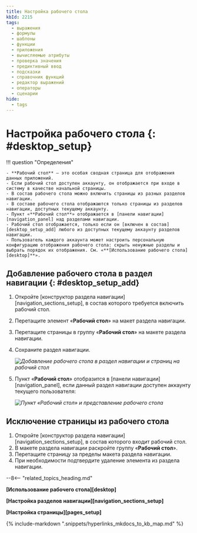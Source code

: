 ```yaml
---
title: Настройка рабочего стола
kbId: 2215
tags:
  - выражения
  - формулы
  - шаблоны
  - функции
  - приложения
  - вычисляемые атрибуты
  - проверка значения
  - предиктивный ввод
  - подсказки
  - справочник функций
  - редактор выражений
  - операторы
  - сценарии
hide:
  - tags
---
```


# Настройка рабочего стола {: #desktop_setup}

!!! question "Определения"

    - **Рабочий стол** — это особая сводная страница для отображения данных приложений.
    - Если рабочий стол доступен аккаунту, он отображается при входе в систему в качестве начальной страницы.
    - В состав рабочего стола можно включить страницы из разных разделов навигации.
    - В составе рабочего стола отображаются только страницы из разделов навигации, доступных текущему аккаунту.
    - Пункт «**Рабочий стол**» отображается в [панели навигации][navigation_panel] над разделами навигации.
    - Рабочий стол отображается, только если он [включен в состав][desktop_setup_add] любого из доступных текущему аккаунту разделов навигации.
    - Пользователь каждого аккаунта может настроить персональную конфигурацию отображения рабочего стола: скрыть ненужные разделы и выбрать порядок их отображения. См. «**[Использование рабочего стола][desktop]**».

## Добавление рабочего стола в раздел навигации {: #desktop_setup_add}

1. Откройте [конструктор раздела навигации][navigation_sections_setup], в состав которого требуется включить рабочий стол.
2. Перетащите элемент «**Рабочий стол**» на макет раздела навигации.
3. Перетащите страницы в группу «**Рабочий стол**» на макете раздела навигации.
4. Сохраните раздел навигации.

    _![Добавление рабочего стола в раздел навигации и страниц на рабочий стол](desktop_add_page.png)_

5. Пункт «**Рабочий стол**» отобразится в [панели навигации][navigation_panel], если данный раздел навигации доступен аккаунту текущего пользователя:

    _![Пункт «Рабочий стол» и представление рабочего стола](desktop_item.png)_

## Исключение страницы из рабочего стола

1. Откройте [конструктор раздела навигации][navigation_sections_setup], в состав которого входит рабочий стол.
2. В макете раздела навигации раскройте группу «**Рабочий стол**».
3. Перетащите страницу за пределы макета раздела навигации.
4. При необходимости подтвердите удаление элемента из раздела навигации.

--8<-- "related_topics_heading.md"

**[Использование рабочего стола][desktop]**

**[Настройка разделов навигации][navigation_sections_setup]**

**[Настройка страницы][pages_setup]**

{%
include-markdown ".snippets/hyperlinks_mkdocs_to_kb_map.md"
%}
